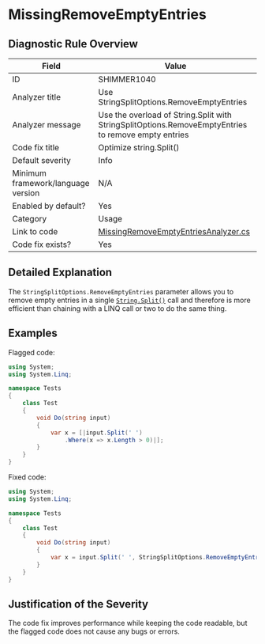 # MissingRemoveEmptyEntries

## Diagnostic Rule Overview

| Field                              | Value
|------------------------------------|-------
| ID                                 | SHIMMER1040
| Analyzer title                     | Use StringSplitOptions.RemoveEmptyEntries
| Analyzer message                   | Use the overload of String.Split with StringSplitOptions.RemoveEmptyEntries to remove empty entries
| Code fix title                     | Optimize string.Split()
| Default severity                   | Info
| Minimum framework/language version | N/A
| Enabled by default?                | Yes
| Category                           | Usage
| Link to code                       | [MissingRemoveEmptyEntriesAnalyzer.cs](../../src/Shimmering.Analyzers/UsageRules/MissingRemoveEmptyEntries/MissingRemoveEmptyEntriesAnalyzer.cs)
| Code fix exists?                   | Yes

## Detailed Explanation

The `StringSplitOptions.RemoveEmptyEntries` parameter allows you to remove empty entries in a single [`String.Split()`](https://learn.microsoft.com/en-us/dotnet/api/system.string.split) call and therefore is more efficient than chaining with a LINQ call or two to do the same thing.

## Examples

Flagged code:
```cs
using System;
using System.Linq;

namespace Tests
{
    class Test
    {
        void Do(string input)
        {
            var x = [|input.Split(' ')
                .Where(x => x.Length > 0)|];
        }
    }
}
```

Fixed code:
```cs
using System;
using System.Linq;

namespace Tests
{
    class Test
    {
        void Do(string input)
        {
            var x = input.Split(' ', StringSplitOptions.RemoveEmptyEntries);
        }
    }
}
```

## Justification of the Severity

The code fix improves performance while keeping the code readable, but the flagged code does not cause any bugs or errors.
